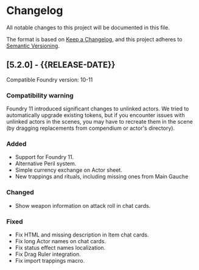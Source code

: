# Changelog

All notable changes to this project will be documented in this file.

The format is based on [Keep a Changelog](https://keepachangelog.com/en/1.1.0/),
and this project adheres to [Semantic Versioning](https://semver.org/spec/v2.0.0.html).

## [5.2.0] - {{RELEASE-DATE}}
Compatible Foundry version: 10-11

### Compatibility warning
Foundry 11 introduced significant changes to unlinked actors. We tried to
automatically upgrade existing tokens, but if you encounter issues with unlinked
actors in the scenes, you may have to recreate them in the scene (by dragging
replacements from compendium or actor's directory).

### Added
- Support for Foundry 11.
- Alternative Peril system.
- Simple currency exchange on Actor sheet.
- New trappings and rituals, including missing ones from Main Gauche

### Changed
- Show weapon information on attack roll in chat cards.

### Fixed
- Fix HTML and missing description in Item chat cards.
- Fix long Actor names on chat cards.
- Fix status effect names localization.
- Fix Drag Ruler integration.
- Fix import trappings macro.

